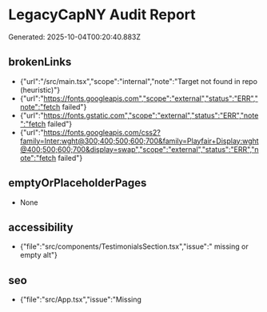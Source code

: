 # LegacyCapNY Audit Report
Generated: 2025-10-04T00:20:40.883Z

## brokenLinks
- {"url":"/src/main.tsx","scope":"internal","note":"Target not found in repo (heuristic)"}
- {"url":"https://fonts.googleapis.com","scope":"external","status":"ERR","note":"fetch failed"}
- {"url":"https://fonts.gstatic.com","scope":"external","status":"ERR","note":"fetch failed"}
- {"url":"https://fonts.googleapis.com/css2?family=Inter:wght@300;400;500;600;700&family=Playfair+Display:wght@400;500;600;700&display=swap","scope":"external","status":"ERR","note":"fetch failed"}

## emptyOrPlaceholderPages
- None

## accessibility
- {"file":"src/components/TestimonialsSection.tsx","issue":"<img> missing or empty alt"}

## seo
- {"file":"src/App.tsx","issue":"Missing <title>"}
- {"file":"src/App.tsx","issue":"Missing meta description"}
- {"file":"src/App.tsx","issue":"No Open Graph tags"}
- {"file":"src/components/ContactSection.tsx","issue":"Missing <title>"}
- {"file":"src/components/ContactSection.tsx","issue":"Missing meta description"}
- {"file":"src/components/ContactSection.tsx","issue":"No Open Graph tags"}
- {"file":"src/components/Footer.tsx","issue":"Missing <title>"}
- {"file":"src/components/Footer.tsx","issue":"Missing meta description"}
- {"file":"src/components/Footer.tsx","issue":"No Open Graph tags"}
- {"file":"src/components/FundingCalculator.tsx","issue":"Missing <title>"}
- {"file":"src/components/FundingCalculator.tsx","issue":"Missing meta description"}
- {"file":"src/components/FundingCalculator.tsx","issue":"No Open Graph tags"}
- {"file":"src/components/Header.tsx","issue":"Missing <title>"}
- {"file":"src/components/Header.tsx","issue":"Missing meta description"}
- {"file":"src/components/Header.tsx","issue":"No Open Graph tags"}
- {"file":"src/components/HeroSection.tsx","issue":"Missing <title>"}
- {"file":"src/components/HeroSection.tsx","issue":"Missing meta description"}
- {"file":"src/components/HeroSection.tsx","issue":"No Open Graph tags"}
- {"file":"src/components/ProcessSection.tsx","issue":"Missing <title>"}
- {"file":"src/components/ProcessSection.tsx","issue":"Missing meta description"}
- {"file":"src/components/ProcessSection.tsx","issue":"No Open Graph tags"}
- {"file":"src/components/ServicesSection.tsx","issue":"Missing <title>"}
- {"file":"src/components/ServicesSection.tsx","issue":"Missing meta description"}
- {"file":"src/components/ServicesSection.tsx","issue":"No Open Graph tags"}
- {"file":"src/components/TestimonialsSection.tsx","issue":"Missing <title>"}
- {"file":"src/components/TestimonialsSection.tsx","issue":"Missing meta description"}
- {"file":"src/components/TestimonialsSection.tsx","issue":"No Open Graph tags"}
- {"file":"src/components/ui/accordion.tsx","issue":"Missing <title>"}
- {"file":"src/components/ui/accordion.tsx","issue":"Missing meta description"}
- {"file":"src/components/ui/accordion.tsx","issue":"No Open Graph tags"}
- {"file":"src/components/ui/alert-dialog.tsx","issue":"Missing <title>"}
- {"file":"src/components/ui/alert-dialog.tsx","issue":"Missing meta description"}
- {"file":"src/components/ui/alert-dialog.tsx","issue":"No Open Graph tags"}
- {"file":"src/components/ui/alert.tsx","issue":"Missing <title>"}
- {"file":"src/components/ui/alert.tsx","issue":"Missing meta description"}
- {"file":"src/components/ui/alert.tsx","issue":"No Open Graph tags"}
- {"file":"src/components/ui/aspect-ratio.tsx","issue":"Missing <title>"}
- {"file":"src/components/ui/aspect-ratio.tsx","issue":"Missing meta description"}
- {"file":"src/components/ui/aspect-ratio.tsx","issue":"No Open Graph tags"}
- {"file":"src/components/ui/avatar.tsx","issue":"Missing <title>"}
- {"file":"src/components/ui/avatar.tsx","issue":"Missing meta description"}
- {"file":"src/components/ui/avatar.tsx","issue":"No Open Graph tags"}
- {"file":"src/components/ui/badge.tsx","issue":"Missing <title>"}
- {"file":"src/components/ui/badge.tsx","issue":"Missing meta description"}
- {"file":"src/components/ui/badge.tsx","issue":"No Open Graph tags"}
- {"file":"src/components/ui/breadcrumb.tsx","issue":"Missing <title>"}
- {"file":"src/components/ui/breadcrumb.tsx","issue":"Missing meta description"}
- {"file":"src/components/ui/breadcrumb.tsx","issue":"No Open Graph tags"}
- {"file":"src/components/ui/button.tsx","issue":"Missing <title>"}
- {"file":"src/components/ui/button.tsx","issue":"Missing meta description"}
- {"file":"src/components/ui/button.tsx","issue":"No Open Graph tags"}
- {"file":"src/components/ui/calendar.tsx","issue":"Missing <title>"}
- {"file":"src/components/ui/calendar.tsx","issue":"Missing meta description"}
- {"file":"src/components/ui/calendar.tsx","issue":"No Open Graph tags"}
- {"file":"src/components/ui/card.tsx","issue":"Missing <title>"}
- {"file":"src/components/ui/card.tsx","issue":"Missing meta description"}
- {"file":"src/components/ui/card.tsx","issue":"No Open Graph tags"}
- {"file":"src/components/ui/carousel.tsx","issue":"Missing <title>"}
- {"file":"src/components/ui/carousel.tsx","issue":"Missing meta description"}
- {"file":"src/components/ui/carousel.tsx","issue":"No Open Graph tags"}
- {"file":"src/components/ui/chart.tsx","issue":"Missing <title>"}
- {"file":"src/components/ui/chart.tsx","issue":"Missing meta description"}
- {"file":"src/components/ui/chart.tsx","issue":"No Open Graph tags"}
- {"file":"src/components/ui/checkbox.tsx","issue":"Missing <title>"}
- {"file":"src/components/ui/checkbox.tsx","issue":"Missing meta description"}
- {"file":"src/components/ui/checkbox.tsx","issue":"No Open Graph tags"}
- {"file":"src/components/ui/collapsible.tsx","issue":"Missing <title>"}
- {"file":"src/components/ui/collapsible.tsx","issue":"Missing meta description"}
- {"file":"src/components/ui/collapsible.tsx","issue":"No Open Graph tags"}
- {"file":"src/components/ui/command.tsx","issue":"Missing <title>"}
- {"file":"src/components/ui/command.tsx","issue":"Missing meta description"}
- {"file":"src/components/ui/command.tsx","issue":"No Open Graph tags"}
- {"file":"src/components/ui/context-menu.tsx","issue":"Missing <title>"}
- {"file":"src/components/ui/context-menu.tsx","issue":"Missing meta description"}
- {"file":"src/components/ui/context-menu.tsx","issue":"No Open Graph tags"}
- {"file":"src/components/ui/dialog.tsx","issue":"Missing <title>"}
- {"file":"src/components/ui/dialog.tsx","issue":"Missing meta description"}
- {"file":"src/components/ui/dialog.tsx","issue":"No Open Graph tags"}
- {"file":"src/components/ui/drawer.tsx","issue":"Missing <title>"}
- {"file":"src/components/ui/drawer.tsx","issue":"Missing meta description"}
- {"file":"src/components/ui/drawer.tsx","issue":"No Open Graph tags"}
- {"file":"src/components/ui/dropdown-menu.tsx","issue":"Missing <title>"}
- {"file":"src/components/ui/dropdown-menu.tsx","issue":"Missing meta description"}
- {"file":"src/components/ui/dropdown-menu.tsx","issue":"No Open Graph tags"}
- {"file":"src/components/ui/form.tsx","issue":"Missing <title>"}
- {"file":"src/components/ui/form.tsx","issue":"Missing meta description"}
- {"file":"src/components/ui/form.tsx","issue":"No Open Graph tags"}
- {"file":"src/components/ui/hover-card.tsx","issue":"Missing <title>"}
- {"file":"src/components/ui/hover-card.tsx","issue":"Missing meta description"}
- {"file":"src/components/ui/hover-card.tsx","issue":"No Open Graph tags"}
- {"file":"src/components/ui/input-otp.tsx","issue":"Missing <title>"}
- {"file":"src/components/ui/input-otp.tsx","issue":"Missing meta description"}
- {"file":"src/components/ui/input-otp.tsx","issue":"No Open Graph tags"}
- {"file":"src/components/ui/input.tsx","issue":"Missing <title>"}
- {"file":"src/components/ui/input.tsx","issue":"Missing meta description"}
- {"file":"src/components/ui/input.tsx","issue":"No Open Graph tags"}
- {"file":"src/components/ui/label.tsx","issue":"Missing <title>"}
- {"file":"src/components/ui/label.tsx","issue":"Missing meta description"}
- {"file":"src/components/ui/label.tsx","issue":"No Open Graph tags"}
- {"file":"src/components/ui/menubar.tsx","issue":"Missing <title>"}
- {"file":"src/components/ui/menubar.tsx","issue":"Missing meta description"}
- {"file":"src/components/ui/menubar.tsx","issue":"No Open Graph tags"}
- {"file":"src/components/ui/navigation-menu.tsx","issue":"Missing <title>"}
- {"file":"src/components/ui/navigation-menu.tsx","issue":"Missing meta description"}
- {"file":"src/components/ui/navigation-menu.tsx","issue":"No Open Graph tags"}
- {"file":"src/components/ui/pagination.tsx","issue":"Missing <title>"}
- {"file":"src/components/ui/pagination.tsx","issue":"Missing meta description"}
- {"file":"src/components/ui/pagination.tsx","issue":"No Open Graph tags"}
- {"file":"src/components/ui/popover.tsx","issue":"Missing <title>"}
- {"file":"src/components/ui/popover.tsx","issue":"Missing meta description"}
- {"file":"src/components/ui/popover.tsx","issue":"No Open Graph tags"}
- {"file":"src/components/ui/progress.tsx","issue":"Missing <title>"}
- {"file":"src/components/ui/progress.tsx","issue":"Missing meta description"}
- {"file":"src/components/ui/progress.tsx","issue":"No Open Graph tags"}
- {"file":"src/components/ui/radio-group.tsx","issue":"Missing <title>"}
- {"file":"src/components/ui/radio-group.tsx","issue":"Missing meta description"}
- {"file":"src/components/ui/radio-group.tsx","issue":"No Open Graph tags"}
- {"file":"src/components/ui/resizable.tsx","issue":"Missing <title>"}
- {"file":"src/components/ui/resizable.tsx","issue":"Missing meta description"}
- {"file":"src/components/ui/resizable.tsx","issue":"No Open Graph tags"}
- {"file":"src/components/ui/scroll-area.tsx","issue":"Missing <title>"}
- {"file":"src/components/ui/scroll-area.tsx","issue":"Missing meta description"}
- {"file":"src/components/ui/scroll-area.tsx","issue":"No Open Graph tags"}
- {"file":"src/components/ui/select.tsx","issue":"Missing <title>"}
- {"file":"src/components/ui/select.tsx","issue":"Missing meta description"}
- {"file":"src/components/ui/select.tsx","issue":"No Open Graph tags"}
- {"file":"src/components/ui/separator.tsx","issue":"Missing <title>"}
- {"file":"src/components/ui/separator.tsx","issue":"Missing meta description"}
- {"file":"src/components/ui/separator.tsx","issue":"No Open Graph tags"}
- {"file":"src/components/ui/sheet.tsx","issue":"Missing <title>"}
- {"file":"src/components/ui/sheet.tsx","issue":"Missing meta description"}
- {"file":"src/components/ui/sheet.tsx","issue":"No Open Graph tags"}
- {"file":"src/components/ui/sidebar.tsx","issue":"Missing <title>"}
- {"file":"src/components/ui/sidebar.tsx","issue":"Missing meta description"}
- {"file":"src/components/ui/sidebar.tsx","issue":"No Open Graph tags"}
- {"file":"src/components/ui/skeleton.tsx","issue":"Missing <title>"}
- {"file":"src/components/ui/skeleton.tsx","issue":"Missing meta description"}
- {"file":"src/components/ui/skeleton.tsx","issue":"No Open Graph tags"}
- {"file":"src/components/ui/slider.tsx","issue":"Missing <title>"}
- {"file":"src/components/ui/slider.tsx","issue":"Missing meta description"}
- {"file":"src/components/ui/slider.tsx","issue":"No Open Graph tags"}
- {"file":"src/components/ui/sonner.tsx","issue":"Missing <title>"}
- {"file":"src/components/ui/sonner.tsx","issue":"Missing meta description"}
- {"file":"src/components/ui/sonner.tsx","issue":"No Open Graph tags"}
- {"file":"src/components/ui/switch.tsx","issue":"Missing <title>"}
- {"file":"src/components/ui/switch.tsx","issue":"Missing meta description"}
- {"file":"src/components/ui/switch.tsx","issue":"No Open Graph tags"}
- {"file":"src/components/ui/table.tsx","issue":"Missing <title>"}
- {"file":"src/components/ui/table.tsx","issue":"Missing meta description"}
- {"file":"src/components/ui/table.tsx","issue":"No Open Graph tags"}
- {"file":"src/components/ui/tabs.tsx","issue":"Missing <title>"}
- {"file":"src/components/ui/tabs.tsx","issue":"Missing meta description"}
- {"file":"src/components/ui/tabs.tsx","issue":"No Open Graph tags"}
- {"file":"src/components/ui/textarea.tsx","issue":"Missing <title>"}
- {"file":"src/components/ui/textarea.tsx","issue":"Missing meta description"}
- {"file":"src/components/ui/textarea.tsx","issue":"No Open Graph tags"}
- {"file":"src/components/ui/toast.tsx","issue":"Missing <title>"}
- {"file":"src/components/ui/toast.tsx","issue":"Missing meta description"}
- {"file":"src/components/ui/toast.tsx","issue":"No Open Graph tags"}
- {"file":"src/components/ui/toaster.tsx","issue":"Missing <title>"}
- {"file":"src/components/ui/toaster.tsx","issue":"Missing meta description"}
- {"file":"src/components/ui/toaster.tsx","issue":"No Open Graph tags"}
- {"file":"src/components/ui/toggle-group.tsx","issue":"Missing <title>"}
- {"file":"src/components/ui/toggle-group.tsx","issue":"Missing meta description"}
- {"file":"src/components/ui/toggle-group.tsx","issue":"No Open Graph tags"}
- {"file":"src/components/ui/toggle.tsx","issue":"Missing <title>"}
- {"file":"src/components/ui/toggle.tsx","issue":"Missing meta description"}
- {"file":"src/components/ui/toggle.tsx","issue":"No Open Graph tags"}
- {"file":"src/components/ui/tooltip.tsx","issue":"Missing <title>"}
- {"file":"src/components/ui/tooltip.tsx","issue":"Missing meta description"}
- {"file":"src/components/ui/tooltip.tsx","issue":"No Open Graph tags"}
- {"file":"src/hooks/use-mobile.tsx","issue":"Missing <title>"}
- {"file":"src/hooks/use-mobile.tsx","issue":"Missing meta description"}
- {"file":"src/hooks/use-mobile.tsx","issue":"No Open Graph tags"}
- {"file":"src/main.tsx","issue":"Missing <title>"}
- {"file":"src/main.tsx","issue":"Missing meta description"}
- {"file":"src/main.tsx","issue":"No Open Graph tags"}
- {"file":"src/pages/Index.tsx","issue":"Missing <title>"}
- {"file":"src/pages/Index.tsx","issue":"Missing meta description"}
- {"file":"src/pages/Index.tsx","issue":"No Open Graph tags"}
- {"file":"src/pages/NotFound.tsx","issue":"Missing <title>"}
- {"file":"src/pages/NotFound.tsx","issue":"Missing meta description"}
- {"file":"src/pages/NotFound.tsx","issue":"No Open Graph tags"}

## performance
- None

## security
- {"file":"tools/site-audit/audit.js","issue":"Possible secret in source"}

## ux
- {"file":"src/components/Footer.tsx","issue":"Anchor with href=\"#\""}

## codeHygiene
- {"file":"src/components/ContactSection.tsx","issue":"Debug statements present"}
- {"file":"src/components/HeroSection.tsx","issue":"Debug statements present"}
- {"file":"tools/site-audit/audit.js","issue":"Debug statements present"}
- {"file":"tools/site-audit/audit.js","issue":"ESLint disabled inline"}

## brandConsistency
- None